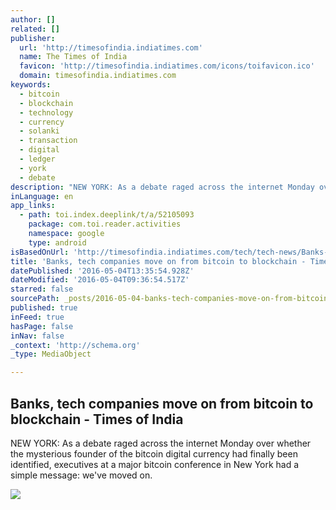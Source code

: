```yaml
---
author: []
related: []
publisher:
  url: 'http://timesofindia.indiatimes.com'
  name: The Times of India
  favicon: 'http://timesofindia.indiatimes.com/icons/toifavicon.ico'
  domain: timesofindia.indiatimes.com
keywords:
  - bitcoin
  - blockchain
  - technology
  - currency
  - solanki
  - transaction
  - digital
  - ledger
  - york
  - debate
description: "NEW YORK: As a debate raged across the internet Monday over whether the mysterious founder of the bitcoin digital currency had finally been identified, executives at a major bitcoin conference in New York had a simple message: we've moved on."
inLanguage: en
app_links:
  - path: toi.index.deeplink/t/a/52105093
    package: com.toi.reader.activities
    namespace: google
    type: android
isBasedOnUrl: 'http://timesofindia.indiatimes.com/tech/tech-news/Banks-tech-companies-move-on-from-bitcoin-to-blockchain/articleshow/52105093.cms'
title: 'Banks, tech companies move on from bitcoin to blockchain - Times of India'
datePublished: '2016-05-04T13:35:54.928Z'
dateModified: '2016-05-04T09:36:54.517Z'
starred: false
sourcePath: _posts/2016-05-04-banks-tech-companies-move-on-from-bitcoin-to-blockchain-t.md
published: true
inFeed: true
hasPage: false
inNav: false
_context: 'http://schema.org'
_type: MediaObject

---
```

<article style=""><h1>Banks, tech companies move on from bitcoin to blockchain - Times of India</h1><p>NEW YORK: As a debate raged across the internet Monday over whether the mysterious founder of the bitcoin digital currency had finally been identified, executives at a major bitcoin conference in New York had a simple message: we've moved on.</p><img src="http://timesofindia.indiatimes.com/photo/52105093.cms" /></article>